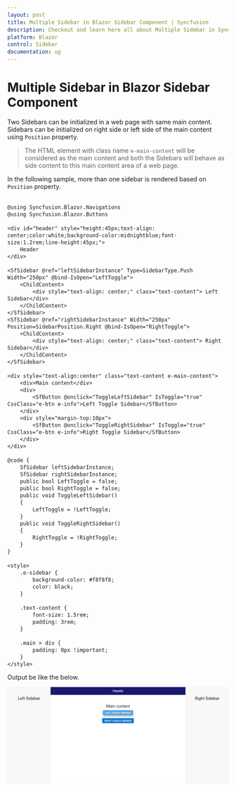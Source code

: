 ```yaml
---
layout: post
title: Multiple Sidebar in Blazor Sidebar Component | Syncfusion
description: Checkout and learn here all about Multiple Sidebar in Syncfusion Blazor Sidebar component and much more.
platform: Blazor
control: Sidebar
documentation: ug
---
```


<!-- markdownlint-disable MD009 -->

# Multiple Sidebar in Blazor Sidebar Component

Two Sidebars can be initialized in a web page with same main content. Sidebars can be initialized on right side or left side of the main content using `Position` property.

> The HTML element with class name `e-main-content` will be considered as the main content and both the Sidebars will behave as side content to this main content area of a web page.

In the following sample, more than one sidebar is rendered based on `Position` property.

```cshtml

@using Syncfusion.Blazor.Navigations
@using Syncfusion.Blazor.Buttons

<div id="header" style="height:45px;text-align: center;color:white;background-color:midnightblue;font-size:1.2rem;line-height:45px;">
    Header
</div>

<SfSidebar @ref="leftSidebarInstance" Type=SidebarType.Push Width="250px" @bind-IsOpen="LeftToggle">
    <ChildContent>
        <div style="text-align: center;" class="text-content"> Left Sidebar</div>
    </ChildContent>
</SfSidebar>
<SfSidebar @ref="rightSidebarInstance" Width="250px" Position=SidebarPosition.Right @bind-IsOpen="RightToggle">
    <ChildContent>
        <div style="text-align: center;" class="text-content"> Right Sidebar</div>
    </ChildContent>
</SfSidebar>

<div style="text-align:center" class="text-content e-main-content">
    <div>Main content</div>
    <div>
        <SfButton @onclick="ToggleLeftSidebar" IsToggle="true" CssClass="e-btn e-info">Left Toggle Sidebar</SfButton>
    </div>
    <div style="margin-top:10px">
        <SfButton @onclick="ToggleRightSidebar" IsToggle="true" CssClass="e-btn e-info">Right Toggle Sidebar</SfButton>
    </div>
</div>

@code {
    SfSidebar leftSidebarInstance;
    SfSidebar rightSidebarInstance;
    public bool LeftToggle = false;
    public bool RightToggle = false;
    public void ToggleLeftSidebar()
    {
        LeftToggle = !LeftToggle;
    }
    public void ToggleRightSidebar()
    {
        RightToggle = !RightToggle;
    }
}

<style>
    .e-sidebar {
        background-color: #f8f8f8;
        color: black;
    }

    .text-content {
        font-size: 1.5rem;
        padding: 3rem;
    }

    .main > div {
        padding: 0px !important;
    }
</style>

```

Output be like the below.

![output](./../images/multiple-sidebar.png)